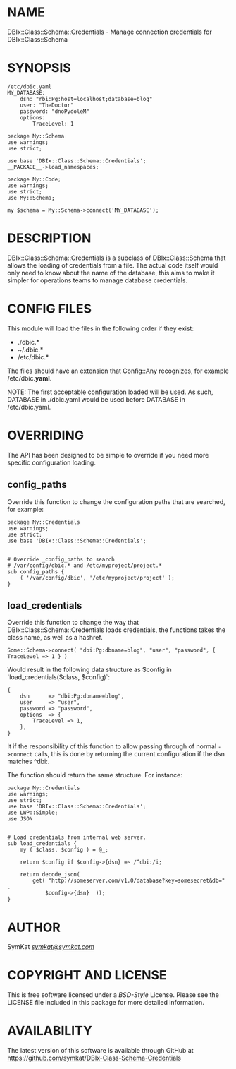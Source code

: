 # NAME

DBIx::Class::Schema::Credentials - Manage connection credentials for DBIx::Class::Schema

# SYNOPSIS

    /etc/dbic.yaml
    MY_DATABASE:
        dsn: "rbi:Pg:host=localhost;database=blog"
        user: "TheDoctor"
        password: "dnoPydoleM"
        options:
            TraceLevel: 1

    package My::Schema
    use warnings;
    use strict;

    use base 'DBIx::Class::Schema::Credentials';
    __PACKAGE__->load_namespaces;

    package My::Code;
    use warnings;
    use strict;
    use My::Schema;

    my $schema = My::Schema->connect('MY_DATABASE');

# DESCRIPTION

DBIx::Class::Schema::Credentials is a subclass of DBIx::Class::Schema 
that allows the loading of credentials from a file.  The actual code 
itself would only need to know about the name of the database, this 
aims to make it simpler for operations teams to manage database credentials.

# CONFIG FILES

This module will load the files in the following order if they exist:

* ./dbic.*
* ~/.dbic.*
* /etc/dbic.*

The files should have an extension that Config::Any recognizes, for example /etc/dbic.__yaml__.

NOTE:  The first acceptable configuration loaded will be used.  As such, DATABASE in ./dbic.yaml
would be used before DATABASE in /etc/dbic.yaml.

# OVERRIDING

The API has been designed to be simple to override if you need more specific configuration loading.

## config_paths

Override this function to change the configuration paths that are searched, for example:

    package My::Credentials
    use warnings;
    use strict;
    use base 'DBIx::Class::Schema::Credentials';
    

    # Override _config_paths to search 
    # /var/config/dbic.* and /etc/myproject/project.*
    sub config_paths {
        ( '/var/config/dbic', '/etc/myproject/project' );
    }

## load_credentials

Override this function to change the way that DBIx::Class::Schema::Credentials 
loads credentials, the functions takes the class name, as well as a hashref.

    Some::Schema->connect( "dbi:Pg:dbname=blog", "user", "password", { TraceLevel => 1 } )

Would result in the following data structure as $config in `load_credentials($class, $config)`:

    {
        dsn      => "dbi:Pg:dbname=blog",
        user     => "user",
        password => "password",
        options  => {
            TraceLevel => 1,
        },
    }

It if the responsibility of this function to allow passing through of normal 
`->connect` calls, this is done by returning the current configuration if the 
dsn matches ^dbi:.

The function should return the same structure.  For instance:

    package My::Credentials
    use warnings;
    use strict;
    use base 'DBIx::Class::Schema::Credentials';
    use LWP::Simple;
    use JSON


    # Load credentials from internal web server.
    sub load_credentials {
        my ( $class, $config ) = @_;

        return $config if $config->{dsn} =~ /^dbi:/i;

        return decode_json( 
            get( "http://someserver.com/v1.0/database?key=somesecret&db=" . 
                $config->{dsn}  ));
    }

# AUTHOR

SymKat _<symkat@symkat.com>_

# COPYRIGHT AND LICENSE

This is free software licensed under a _BSD-Style_ License.  Please see the 
LICENSE file included in this package for more detailed information.

# AVAILABILITY

The latest version of this software is available through GitHub at
https://github.com/symkat/DBIx-Class-Schema-Credentials
